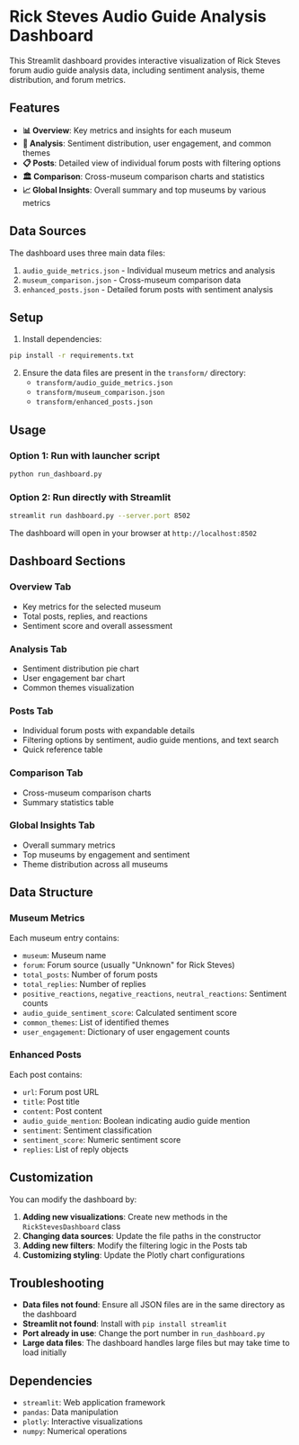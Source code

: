# Rick Steves Audio Guide Analysis Dashboard

This Streamlit dashboard provides interactive visualization of Rick Steves forum audio guide analysis data, including sentiment analysis, theme distribution, and forum metrics.

## Features

-   **📊 Overview**: Key metrics and insights for each museum
-   **🎯 Analysis**: Sentiment distribution, user engagement, and common themes
-   **📋 Posts**: Detailed view of individual forum posts with filtering options
-   **🏛️ Comparison**: Cross-museum comparison charts and statistics
-   **📈 Global Insights**: Overall summary and top museums by various metrics

## Data Sources

The dashboard uses three main data files:

1. `audio_guide_metrics.json` - Individual museum metrics and analysis
2. `museum_comparison.json` - Cross-museum comparison data
3. `enhanced_posts.json` - Detailed forum posts with sentiment analysis

## Setup

1. Install dependencies:

```bash
pip install -r requirements.txt
```

2. Ensure the data files are present in the `transform/` directory:
    - `transform/audio_guide_metrics.json`
    - `transform/museum_comparison.json`
    - `transform/enhanced_posts.json`

## Usage

### Option 1: Run with launcher script

```bash
python run_dashboard.py
```

### Option 2: Run directly with Streamlit

```bash
streamlit run dashboard.py --server.port 8502
```

The dashboard will open in your browser at `http://localhost:8502`

## Dashboard Sections

### Overview Tab

-   Key metrics for the selected museum
-   Total posts, replies, and reactions
-   Sentiment score and overall assessment

### Analysis Tab

-   Sentiment distribution pie chart
-   User engagement bar chart
-   Common themes visualization

### Posts Tab

-   Individual forum posts with expandable details
-   Filtering options by sentiment, audio guide mentions, and text search
-   Quick reference table

### Comparison Tab

-   Cross-museum comparison charts
-   Summary statistics table

### Global Insights Tab

-   Overall summary metrics
-   Top museums by engagement and sentiment
-   Theme distribution across all museums

## Data Structure

### Museum Metrics

Each museum entry contains:

-   `museum`: Museum name
-   `forum`: Forum source (usually "Unknown" for Rick Steves)
-   `total_posts`: Number of forum posts
-   `total_replies`: Number of replies
-   `positive_reactions`, `negative_reactions`, `neutral_reactions`: Sentiment counts
-   `audio_guide_sentiment_score`: Calculated sentiment score
-   `common_themes`: List of identified themes
-   `user_engagement`: Dictionary of user engagement counts

### Enhanced Posts

Each post contains:

-   `url`: Forum post URL
-   `title`: Post title
-   `content`: Post content
-   `audio_guide_mention`: Boolean indicating audio guide mention
-   `sentiment`: Sentiment classification
-   `sentiment_score`: Numeric sentiment score
-   `replies`: List of reply objects

## Customization

You can modify the dashboard by:

1. **Adding new visualizations**: Create new methods in the `RickStevesDashboard` class
2. **Changing data sources**: Update the file paths in the constructor
3. **Adding new filters**: Modify the filtering logic in the Posts tab
4. **Customizing styling**: Update the Plotly chart configurations

## Troubleshooting

-   **Data files not found**: Ensure all JSON files are in the same directory as the dashboard
-   **Streamlit not found**: Install with `pip install streamlit`
-   **Port already in use**: Change the port number in `run_dashboard.py`
-   **Large data files**: The dashboard handles large files but may take time to load initially

## Dependencies

-   `streamlit`: Web application framework
-   `pandas`: Data manipulation
-   `plotly`: Interactive visualizations
-   `numpy`: Numerical operations
